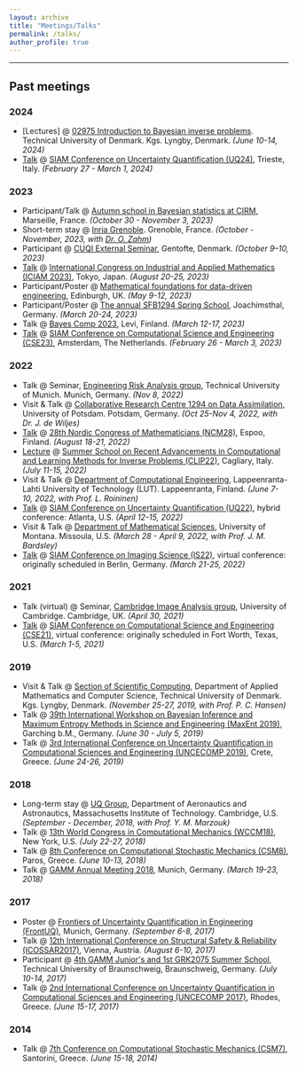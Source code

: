 ```yaml
---
layout: archive
title: "Meetings/Talks"
permalink: /talks/
author_profile: true
---
```

<hr>

## Past meetings

### 2024
 - [Lectures] @ [02975 Introduction to Bayesian inverse problems](https://lifelonglearning.dtu.dk/en/compute/single-course/introduction-to-uncertainty-quantification-for-inverse-problems/). Technical University of Denmark. Kgs. Lyngby, Denmark. *(June 10-14, 2024)*
 - [Talk](https://meetings.siam.org/sess/dsp_talk.cfm?p=134171) @ [SIAM Conference on Uncertainty Quantification (UQ24)](https://www.siam.org/conferences/cm/conference/uq24), Trieste, Italy. *(February 27 - March 1, 2024)*

### 2023
 - Participant/Talk @ [Autumn school in Bayesian statistics at CIRM](https://bayesatcirm.github.io/2023/), Marseille, France. *(October 30 - November 3, 2023)*
 - Short-term stay @ [Inria Grenoble](https://www.inria.fr/en/inria-centre-university-grenoble-alpes). Grenoble, France. *(October - November, 2023, with [Dr. O. Zahm](https://team.inria.fr/airsea/en/olivier-zahm/))*
 - Participant @ [CUQI External Seminar](https://sites.dtu.dk/cuqi/#CourAct), Gentofte, Denmark. *(October 9–10, 2023)*
 - [Talk](https://iciam2023.org/registered_data?id=00754#03753) @ [International Congress on Industrial and Applied Mathematics (ICIAM 2023)](https://iciam2023.org/), Tokyo, Japan. *(August 20-25, 2023)*
 - Participant/Poster @ [Mathematical foundations for data-driven engineering](https://www.icms.org.uk/DataDrivenEngineering), Edinburgh, UK. *(May 9-12, 2023)*
 - Participant/Poster @ [The annual SFB1294 Spring School](https://www.sfb1294.de/events/event/spring-school-2023), Joachimsthal, Germany. *(March 20-24, 2023)*
 - Talk @ [Bayes Comp 2023](https://bayescomp2023.com/), Levi, Finland. *(March 12-17, 2023)*
 - [Talk](https://meetings.siam.org/sess/dsp_talk.cfm?p=124852) @ [SIAM Conference on Computational Science and Engineering (CSE23)](https://www.siam.org/conferences/cm/conference/cse23), Amsterdam, The Netherlands. *(February 26 - March 3, 2023)*

### 2022
 - Talk @ Seminar, [Engineering Risk Analysis group](https://www.cee.ed.tum.de/era/seminars/), Technical University of Munich. Munich, Germany. *(Nov 8, 2022)*
 - Visit & Talk @ [Collaborative Research Centre 1294 on Data Assimilation](https://www.sfb1294.de/), University of Potsdam. Potsdam, Germany. *(Oct 25-Nov 4, 2022, with Dr. J. de Wiljes)*
 - [Talk](https://ncm28.math.aalto.fi/schedule/session/8) @ [28th Nordic Congress of Mathematicians (NCM28)](https://ncm28.math.aalto.fi/info), Espoo, Finland. *(August 18-21, 2022)*
 - [Lecture](https://bugs.unica.it/cana/clip22/FelipeUribe.pdf) @ [Summer School on Recent Advancements in Computational and Learning Methods for Inverse Problems (CLIP22)](https://bugs.unica.it/cana/clip22/), Cagliary, Italy. *(July 11-15, 2022)*
 - Visit & Talk @ [Department of Computational Engineering](https://www.lut.fi/en/research-groups/uncertainty-quantification-and-inverse-problems/seminar-computational-engineering), Lappeenranta-Lahti University of Technology (LUT). Lappeenranta, Finland. *(June 7-10, 2022, with Prof. L. Roininen)*
 - [Talk](https://meetings.siam.org/sess/dsp_talk.cfm?p=118232) @ [SIAM Conference on Uncertainty Quantification (UQ22)](https://siam.org/conferences/cm/conference/uq22), hybrid conference: Atlanta, U.S. *(April 12-15, 2022)*
 - Visit & Talk @ [Department of Mathematical Sciences](https://www.umt.edu/math/), University of Montana. Missoula, U.S. *(March 28 - April 9, 2022, with Prof. J. M. Bardsley)*
 - [Talk](https://meetings.siam.org/sess/dsp_talk.cfm?p=117103) @ [SIAM Conference on Imaging Science (IS22)](https://siam.org/conferences/cm/conference/is22), virtual conference: originally scheduled in Berlin, Germany. *(March 21-25, 2022)*

### 2021
 - Talk (virtual) @ Seminar, [Cambridge Image Analysis group](http://www.damtp.cam.ac.uk/research/cia/), University of Cambridge. Cambridge, UK. *(April 30, 2021)*
 - [Talk](https://meetings.siam.org/sess/dsp_talk.cfm?p=108565) @ [SIAM Conference on Computational Science and Engineering (CSE21)](https://www.siam.org/conferences/cm/conference/cse21), virtual conference: originally scheduled in Fort Worth, Texas, U.S. *(March 1-5, 2021)*

### 2019
 - Visit & Talk @ [Section of Scientific Computing](https://www.compute.dtu.dk/english/research/Research-sections/SCO), Department of Applied Mathematics and Computer Science, Technical University of Denmark. Kgs. Lyngby, Denmark. *(November 25-27, 2019, with Prof. P. C. Hansen)*
 - Talk @ [39th International Workshop on Bayesian Inference and Maximum Entropy Methods in Science and Engineering (MaxEnt 2019)](https://www.ipp.mpg.de/maxent2019), Garching b.M., Germany. *(June 30 - July 5, 2019)*
 - Talk @ [3rd International Conference on Uncertainty Quantification in Computational Sciences and Engineering (UNCECOMP 2019)](https://2019.uncecomp.org/), Crete, Greece. *(June 24-26, 2019)*

### 2018
 - Long-term stay @ [UQ Group](https://uqgroup.mit.edu/home), Department of Aeronautics and Astronautics, Massachusetts Institute of Technology. Cambridge, U.S. *(September - December, 2018, with Prof. Y. M. Marzouk)*
 - Talk @ [13th World Congress in Computational Mechanics (WCCM18)](http://www.wccm2018.org/), New York, U.S. *(July 22-27, 2018)* 
 - Talk @ [8th Conference on Computational Stochastic Mechanics (CSM8)](https://www.unipa.it/strutture/csm8/), Paros, Greece. *(June 10-13, 2018)*
 - Talk @ [GAMM Annual Meeting 2018](https://jahrestagung.gamm-ev.de/index.php/2018/2018-annual-meeting), Munich, Germany. *(March 19-23, 2018)*

### 2017
 - Poster @ [Frontiers of Uncertainty Quantification in Engineering (FrontUQ)](https://www.events.tum.de/frontend/index.php?sub=62), Munich, Germany. *(September 6-8, 2017)*
 - Talk @ [12th International Conference on Structural Safety & Reliability (ICOSSAR2017)](http://icossar2017.org/), Vienna, Austria. *(August 6-10, 2017)* 
 - Participant @ [4th GAMM Junior's and 1st GRK2075 Summer School](https://www.gamm-juniors.de/?m=201709), Technical University of Braunschweig, Braunschweig, Germany. *(July 10-14, 2017)*
 - Talk @ [2nd International Conference on Uncertainty Quantification in Computational Sciences and Engineering (UNCECOMP 2017)](https://2017.uncecomp.org/), Rhodes, Greece. *(June 15-17, 2017)* 

### 2014
 - Talk @ [7th Conference on Computational Stochastic Mechanics (CSM7)](https://www.unipa.it/Csm7/), Santorini, Greece. *(June 15-18, 2014)*
